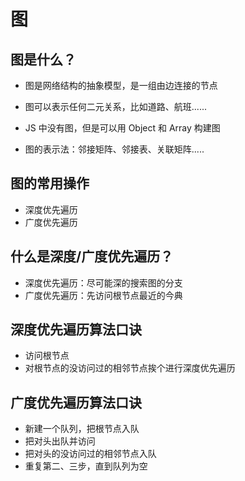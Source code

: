 # 图

## 图是什么？

- 图是网络结构的抽象模型，是一组由边连接的节点
- 图可以表示任何二元关系，比如道路、航班......

- JS 中没有图，但是可以用 Object 和 Array 构建图
- 图的表示法：邻接矩阵、邻接表、关联矩阵.....

## 图的常用操作

- 深度优先遍历
- 广度优先遍历

## 什么是深度/广度优先遍历？

- 深度优先遍历：尽可能深的搜索图的分支
- 广度优先遍历：先访问根节点最近的今典

## 深度优先遍历算法口诀

- 访问根节点
- 对根节点的没访问过的相邻节点挨个进行深度优先遍历

## 广度优先遍历算法口诀

- 新建一个队列，把根节点入队
- 把对头出队并访问
- 把对头的没访问过的相邻节点入队
- 重复第二、三步，直到队列为空
